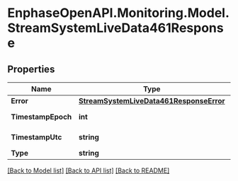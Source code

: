 # EnphaseOpenAPI.Monitoring.Model.StreamSystemLiveData461Response

## Properties

Name | Type | Description | Notes
------------ | ------------- | ------------- | -------------
**Error** | [**StreamSystemLiveData461ResponseError**](StreamSystemLiveData461ResponseError.md) |  | [optional] 
**TimestampEpoch** | **int** | Timestamp in epoch format. | [optional] 
**TimestampUtc** | **string** | Timestamp in UTC format. | [optional] 
**Type** | **string** | validation_error | [optional] 

[[Back to Model list]](../README.md#documentation-for-models) [[Back to API list]](../README.md#documentation-for-api-endpoints) [[Back to README]](../README.md)

